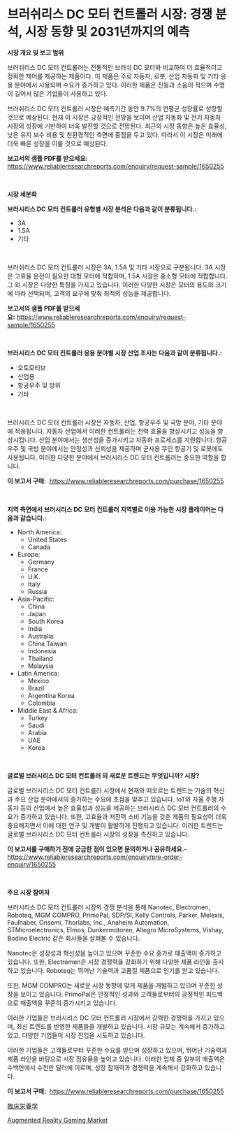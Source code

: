 <p><h1>브러쉬리스 DC 모터 컨트롤러 시장: 경쟁 분석, 시장 동향 및 2031년까지의 예측</h1></p><p><strong>시장 개요 및 보고 범위</strong></p>
<p><p>브러쉬리스 DC 모터 컨트롤러는 전통적인 브러쉬 DC 모터와 비교하여 더 효율적이고 정확한 제어를 제공하는 제품이다. 이 제품은 주로 자동차, 로봇, 산업 자동화 및 기타 응용 분야에서 사용되며 수요가 증가하고 있다. 이러한 제품은 진동과 소음이 적으며 수명이 길어서 많은 기업들이 사용하고 있다.</p><p>브러쉬리스 DC 모터 컨트롤러 시장은 예측기간 동안 9.7%의 연평균 성장률로 성장할 것으로 예상된다. 현재 이 시장은 긍정적인 전망을 보이며 산업 자동화 및 전기 자동차 시장의 성장에 기반하여 더욱 발전할 것으로 전망된다. 최근의 시장 동향은 높은 효율성, 낮은 유지 보수 비용 및 친환경적인 측면에 중점을 두고 있다. 따라서 이 시장은 미래에 더욱 빠른 성장을 이룰 것으로 예상된다.</p></p>
<p><strong>보고서의 샘플 PDF를 받으세요:</strong> <a href="https://www.reliableresearchreports.com/enquiry/request-sample/1650255">https://www.reliableresearchreports.com/enquiry/request-sample/1650255</a></p>
<p>&nbsp;</p>
<p><strong>시장 세분화</strong></p>
<p><strong>브러시리스 DC 모터 컨트롤러 유형별 시장 분석은 다음과 같이 분류됩니다.:</strong></p>
<p><ul><li>3A</li><li>1.5A</li><li>기타</li></ul></p>
<p>&nbsp;</p>
<p><p>브러쉬리스 DC 모터 컨트롤러 시장은 3A, 1.5A 및 기타 시장으로 구분됩니다. 3A 시장은 고효율 운전이 필요한 대형 모터에 적합하며, 1.5A 시장은 중소형 모터에 적합합니다. 그 외 시장은 다양한 특징을 가지고 있습니다. 이러한 다양한 시장은 모터의 용도와 크기에 따라 선택되며, 고객의 요구에 맞춰 최적의 성능을 제공합니다.</p></p>
<p><strong>보고서의 샘플 PDF를 받으세요:</strong>&nbsp;<a href="https://www.reliableresearchreports.com/enquiry/request-sample/1650255">https://www.reliableresearchreports.com/enquiry/request-sample/1650255</a></p>
<p>&nbsp;</p>
<p><strong> 브러시리스 DC 모터 컨트롤러 응용 분야별 시장 산업 조사는 다음과 같이 분류됩니다.:</strong></p>
<p><ul><li>오토모티브</li><li>산업용</li><li>항공우주 및 방위</li><li>기타</li></ul></p>
<p>&nbsp;</p>
<p><p>브러시리스 DC 모터 컨트롤러 시장은 자동차, 산업, 항공우주 및 국방 분야, 기타 분야에 적용됩니다. 자동차 산업에서 이러한 컨트롤러는 전력 효율을 향상시키고 성능을 향상시킵니다. 산업 분야에서는 생산성을 증가시키고 자동화 프로세스를 지원합니다. 항공우주 및 국방 분야에서는 안정성과 신뢰성을 제공하며 군사용 무인 항공기 및 로봇에도 사용됩니다. 이러한 다양한 분야에서 브러시리스 DC 모터 컨트롤러는 중요한 역할을 합니다.</p></p>
<p><strong>이 보고서 구매:</strong>&nbsp; <a href="https://www.reliableresearchreports.com/purchase/1650255">https://www.reliableresearchreports.com/purchase/1650255</a></p>
<p>&nbsp;</p>
<p><strong>지역 측면에서 브러시리스 DC 모터 컨트롤러 지역별로 이용 가능한 시장 플레이어는 다음과 같습니다.:</strong></p>
<p><ul>
    <li>
        North America:
        <ul>
            <li>United States</li>
            <li>Canada</li>
        </ul>
    </li>
    <li>
        Europe:
        <ul>
            <li>Germany</li>
            <li>France</li>
            <li>U.K.</li>
            <li>Italy</li>
            <li>Russia</li>
        </ul>
    </li>
    <li>
        Asia-Pacific:
        <ul>
            <li>China</li>
            <li>Japan</li>
            <li>South Korea</li>
            <li>India</li>
            <li>Australia</li>
            <li>China Taiwan</li>
            <li>Indonesia</li>
            <li>Thailand</li>
            <li>Malaysia</li>
        </ul>
    </li>
    <li>
        Latin America:
        <ul>
            <li>Mexico</li>
            <li>Brazil</li>
            <li>Argentina Korea</li>
            <li>Colombia</li>
        </ul>
    </li>
    <li>
        Middle East & Africa:
        <ul>
            <li>Turkey</li>
            <li>Saudi</li>
            <li>Arabia</li>
            <li>UAE</li>
            <li>Korea</li>
        </ul>
    </li>
    </ul></p>
<p>&nbsp;</p>
<p><strong>글로벌 브러시리스 DC 모터 컨트롤러 의 새로운 트렌드는 무엇입니까? 시장?</strong></p>
<p><p>글로벌 브러시리스 DC 모터 컨트롤러 시장에서 현재와 떠오르는 트렌드는 기술의 혁신과 주요 산업 분야에서의 증가하는 수요에 초점을 맞추고 있습니다. IoT와 자율 주행 자동차 등의 산업에서 높은 효율성과 성능을 제공하는 브러시리스 DC 모터 컨트롤러의 수요가 증가하고 있습니다. 또한, 고효율과 저전력 소비 기능을 갖춘 제품의 필요성이 더욱 중요해지면서 이에 대한 연구 및 개발이 활발하게 진행되고 있습니다. 이러한 트렌드는 글로벌 브러시리스 DC 모터 컨트롤러 시장의 성장을 촉진하고 있습니다.</p></p>
<p><strong>이 보고서를 구매하기 전에 궁금한 점이 있으면 문의하거나 공유하세요.</strong>- <a href="https://www.reliableresearchreports.com/enquiry/pre-order-enquiry/1650255">https://www.reliableresearchreports.com/enquiry/pre-order-enquiry/1650255</a></p>
<p>&nbsp;</p>
<p><strong>주요 시장 참여자</strong></p>
<p><p>브러시리스 DC 모터 컨트롤러 시장의 경쟁 분석을 통해 Nanotec, Electromen, Roboteq, MGM COMPRO, PrimoPal, SDP/SI, Kelly Controls, Parker, Melexis, Faulhaber, Onsemi, Thorlabs, Inc., Anaheim Automation, STMicroelectronics, Elmos, Dunkermotoren, Allegro MicroSystems, Vishay, Bodine Electric 같은 회사들을 살펴볼 수 있습니다. </p><p>Nanotec은 성장성과 혁신성을 높이고 있으며 꾸준한 수요 증가로 매출액이 증가하고 있습니다. 또한, Electromen은 시장 경쟁력을 강화하기 위해 다양한 제품 라인을 출시하고 있습니다. Roboteq는 뛰어난 기술력과 고품질 제품으로 인기를 얻고 있습니다.</p><p>또한, MGM COMPRO는 새로운 시장 동향에 맞게 제품을 개발하고 있으며 꾸준한 성장을 보이고 있습니다. PrimoPal은 안정적인 성과와 고객들로부터의 긍정적인 피드백으로 매출액을 꾸준히 증가시키고 있습니다.</p><p>이러한 기업들은 브러시리스 DC 모터 컨트롤러 시장에서 강력한 경쟁력을 가지고 있으며, 최신 트렌드를 반영한 제품들을 개발하고 있습니다. 시장 규모는 계속해서 증가하고 있고, 다양한 기업들이 시장 진입을 시도하고 있습니다.</p><p>이러한 기업들은 고객들로부터 꾸준한 수요를 받으며 성장하고 있으며, 뛰어난 기술력과 제품 라인을 바탕으로 시장 점유율을 높이고 있습니다. 이러한 업체 중 일부의 매출액은 수백만에서 수천만 달러에 이르며, 성장 잠재력과 경쟁력을 계속해서 강화하고 있습니다.</p></p>
<p><strong>이 보고서 구매:</strong>&nbsp;&nbsp;<a href="https://www.reliableresearchreports.com/purchase/1650255">https://www.reliableresearchreports.com/purchase/1650255</a></p>
<p><p><a href="https://github.com/lily-u-genius/Market-Research-Report-List-1/blob/main/620369310909.md">臨床栄養学</a></p><p><a href="https://github.com/moyahfrancoestellec51j635wcx/Market-Research-Report-List-1/blob/main/augmented-reality-gaming-market.md">Augmented Reality Gaming Market</a></p></p>
